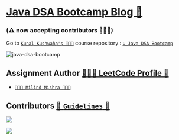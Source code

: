 # [Java DSA Bootcamp Blog 🚀](https://thatbeautifuldream.github.io/java-dsa-bootcamp/) 
### (⚠️ now accepting contributors 👷🏻‍♂️)

Go to [`Kunal Kushwaha's 👨🏻‍💻`](https://github.com/kunal-kushwaha) course repository : [`☕️ Java DSA Bootcamp`](https://github.com/kunal-kushwaha/DSA-Bootcamp-Java)

![java-dsa-bootcamp](https://socialify.git.ci/thatbeautifuldream/java-dsa-bootcamp/image?description=1&language=1&owner=1&pattern=Floating%20Cogs&theme=Dark)

## Assignment Author [👷🏻‍♂️ LeetCode Profile 🚀](https://leetcode.com/thatbeautifuldream/)

- [`👨🏻‍💻 Milind Mishra 👨🏻‍💻`](https://milind.bio.link)


## Contributors [🚨 `Guidelines` 🚨](https://github.com/thatbeautifuldream/java-dsa-bootcamp/blob/gh-pages/CONTRIBUTING.md)

![](https://cc-og-image.vercel.app/java-dsa-bootcamp.png?theme=dark&md=1&fontFamily=source-sans-pro&fontSize=100px&images=https%3A%2F%2Fcc-vocabulary.netlify.app%2Flogos%2Fproducts%2Fopen_source.svg%23opensource)

<a href="https://github.com/thatbeautifuldream/java-dsa-bootcamp/graphs/contributors">
  <img src="https://contrib.rocks/image?repo=thatbeautifuldream/java-dsa-bootcamp" />
</a>
